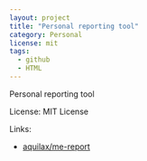 ```yaml
---
layout: project
title: "Personal reporting tool"
category: Personal
license: mit
tags:
  - github
  - HTML
---
```


Personal reporting tool

License: MIT License

Links:

* [aquilax/me-report](https://github.com/aquilax/me-report)
